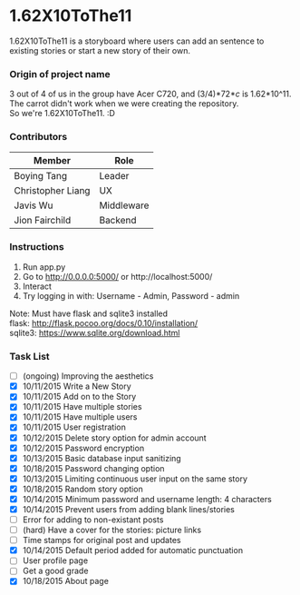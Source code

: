 # 1.62X10ToThe11

1.62X10ToThe11 is a storyboard where users can add an sentence to existing stories or start a new story of their own.

### Origin of project name
3 out of 4 of us in the group have Acer C720, and (3/4)\*72\**c* is 1.62\*10^11.  
The carrot didn't work when we were creating the repository.  
So we're 1.62X10ToThe11. :D

### Contributors
Member | Role
------|-----
Boying Tang | Leader  
Christopher Liang | UX  
Javis Wu | Middleware  
Jion Fairchild | Backend

### Instructions
1. Run app.py
2. Go to http://0.0.0.0:5000/ or http://localhost:5000/
3. Interact  
4. Try logging in with: Username - Admin, Password - admin

Note: Must have flask and sqlite3 installed  
flask: http://flask.pocoo.org/docs/0.10/installation/  
sqlite3: https://www.sqlite.org/download.html 

### Task List
- [ ] \(ongoing\) Improving the aesthetics
- [x] 10/11/2015 Write a New Story
- [x] 10/11/2015 Add on to the Story
- [x] 10/11/2015 Have multiple stories
- [x] 10/11/2015 Have multiple users
- [x] 10/11/2015 User registration
- [x] 10/12/2015 Delete story option for admin account
- [x] 10/12/2015 Password encryption
- [x] 10/13/2015 Basic database input sanitizing
- [x] 10/18/2015 Password changing option
- [x] 10/13/2015 Limiting continuous user input on the same story
- [x] 10/18/2015 Random story option
- [x] 10/14/2015 Minimum password and username length: 4 characters
- [x] 10/14/2015 Prevent users from adding blank lines/stories
- [ ]  Error for adding to non-existant posts
- [ ] \(hard\) Have a cover for the stories: picture links
- [ ] Time stamps for original post and updates
- [x] 10/14/2015 Default period added for automatic punctuation
- [ ] User profile page
- [ ] Get a good grade
- [x] 10/18/2015 About page
